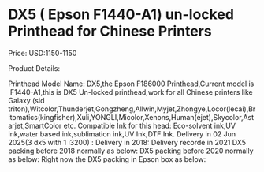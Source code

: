 # DX5 ( Epson F1440-A1) un-locked Printhead for Chinese Printers

Price: USD:1150-1150

Product Details:

Printhead Model Name: DX5,the Epson F186000 Printhead,Current model is  F1440-A1,this is DX5 Un-locked printhead,work for all Chinese printers like Galaxy (sid triton),Witcolor,Thunderjet,Gongzheng,Allwin,Myjet,Zhongye,Locor(lecai),Britomatics(kingfisher),Xuli,YONGLI,Micolor,Xenons,Human(ejet),Skycolor,Astarjet,SmartColor etc.
Compatible Ink for this head: Eco-solvent ink,UV ink,water based ink,sublimation ink,UV Ink,DTF Ink.
Delivery in 02 Jun 2025(3 dx5 with 1 i3200)
:
Delivery in 2018:
Delivery recorde in 2021
DX5 packing before 2018 normally as below:
DX5 packing before 2020 normally as below:
Right now the DX5 packing in Epson box as below: